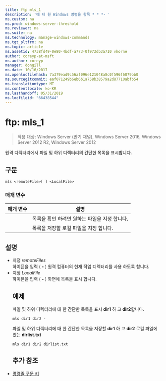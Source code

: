 ```yaml
---
title: ftp mls_1
description: '에 대 한 Windows 명령을 항목 * * *- '
ms.custom: na
ms.prod: windows-server-threshold
ms.reviewer: na
ms.suite: na
ms.technology: manage-windows-commands
ms.tgt_pltfrm: na
ms.topic: article
ms.assetid: 4738fd49-0e80-4bdf-a773-0f973db3a710 vhorne
author: coreyp-at-msft
ms.author: coreyp
manager: dongill
ms.date: 10/16/2017
ms.openlocfilehash: 7a379ead9c56af096e121048a8c0f596f6879bb0
ms.sourcegitcommit: eaf071249b6eb6b1a758b38579a2d87710abfb54
ms.translationtype: MT
ms.contentlocale: ko-KR
ms.lasthandoff: 05/31/2019
ms.locfileid: "66438544"
---
```

# <a name="ftp-mls1"></a>ftp: mls_1

>적용 대상: Windows Server (반기 채널), Windows Server 2016, Windows Server 2012 R2, Windows Server 2012

원격 디렉터리에서 파일 및 하위 디렉터리의 간단한 목록을 표시합니다.   
## <a name="syntax"></a>구문  
```  
mls <remoteFile>[ ] <LocalFile>  
```  
### <a name="parameters"></a>매개 변수  

|  매개 변수   |                       설명                       |
|--------------|---------------------------------------------------------|
| <remoteFile> | 목록을 확인 하려면 원하는 파일을 지정 합니다. |
| <LocalFile>  |  목록을 저장할 로컬 파일을 지정 합니다.  |

## <a name="remarks"></a>설명  
- 지정 *remoteFiles*  
  하이픈을 입력 ( **-** ) 원격 컴퓨터의 현재 작업 디렉터리를 사용 하도록 합니다.  
- 지정 *LocalFile*  
  하이픈을 입력 ( **-** ) 화면에 목록을 표시 합니다.  
  ## <a name="BKMK_Examples"></a>예제  
  파일 및 하위 디렉터리에 대 한 간단한 목록을 표시 **dir1** 하 고 **dir2**합니다.  
  ```  
  mls dir1 dir2 -  
  ```  
  파일 및 하위 디렉터리에 대 한 간단한 목록을 저장할 **dir1** 하 고 **dir2** 로컬 파일에 있는 **dirlist.txt**  
  ```  
  mls dir1 dir2 dirlist.txt   
  ```  
  ## <a name="additional-references"></a>추가 참조  
- [명령줄 구문 키](command-line-syntax-key.md)  
